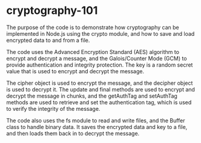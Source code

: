# cryptography-101

The purpose of the code is to demonstrate how cryptography can be implemented in Node.js using the crypto module, and how to save and load encrypted data to and from a file.

The code uses the Advanced Encryption Standard (AES) algorithm to encrypt and decrypt a message, and the Galois/Counter Mode (GCM) to provide authentication and integrity protection. The key is a random secret value that is used to encrypt and decrypt the message.

The cipher object is used to encrypt the message, and the decipher object is used to decrypt it. The update and final methods are used to encrypt and decrypt the message in chunks, and the getAuthTag and setAuthTag methods are used to retrieve and set the authentication tag, which is used to verify the integrity of the message.

The code also uses the fs module to read and write files, and the Buffer class to handle binary data. It saves the encrypted data and key to a file, and then loads them back in to decrypt the message.

